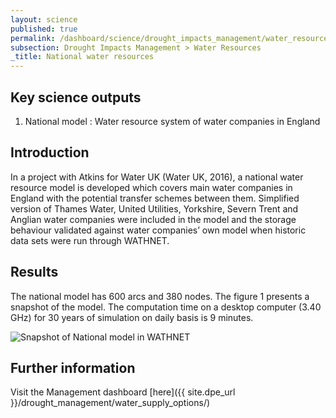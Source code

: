 ```yaml
---
layout: science
published: true
permalink: /dashboard/science/drought_impacts_management/water_resources/national_scale/
subsection: Drought Impacts Management > Water Resources
_title: National water resources
---
```

## Key science outputs

1.	National model : Water resource system of  water companies in England 

## Introduction 

In a project with Atkins for Water UK (Water UK, 2016), a national water resource model is developed which covers main water companies in England with the potential transfer schemes between them. Simplified version of Thames Water, United Utilities, Yorkshire, Severn Trent and Anglian water companies were included in the model and the storage behaviour validated against water companies’ own model when historic data sets were run through WATHNET. 

## Results

The national model has 600 arcs and 380 nodes. The figure 1 presents a snapshot of the model. The computation time on a desktop computer (3.40 GHz) for 30 years of simulation on daily basis is 9 minutes.  

![Snapshot of National model in WATHNET]({{site.baseurl}}/assets/img/Mohammad_1.png)


## Further information
Visit the Management dashboard [here]({{ site.dpe_url }}/drought_management/water_supply_options/)
